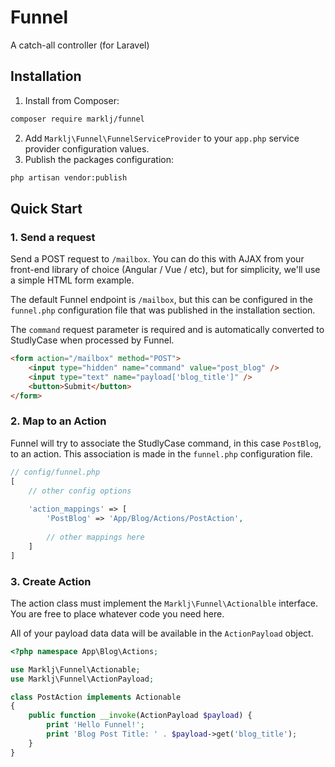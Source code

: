 # Funnel
A catch-all controller (for Laravel)

## Installation
1. Install from Composer:
```sh
composer require marklj/funnel
```
2. Add `Marklj\Funnel\FunnelServiceProvider` to your `app.php` service provider configuration values.
3. Publish the packages configuration:
```sh
php artisan vendor:publish
```
## Quick Start
### 1. Send a request
Send a POST request to `/mailbox`. You can do this with AJAX from your front-end library of choice (Angular / Vue / etc), but for simplicity, we'll use a simple HTML form example.

The default Funnel endpoint is `/mailbox`, but this can be configured in the `funnel.php` configuration file that was published in the installation section.

The `command` request parameter is required and is automatically converted to StudlyCase when processed by Funnel.

```html
<form action="/mailbox" method="POST">
    <input type="hidden" name="command" value="post_blog" />
    <input type="text" name="payload['blog_title']" />
    <button>Submit</button>
</form> 
```

### 2. Map to an Action
Funnel will try to associate the StudlyCase command, in this case `PostBlog`, to an action. This association is made in the `funnel.php` configuration file.

```php
// config/funnel.php
[
    // other config options
    
    'action_mappings' => [
        'PostBlog' => 'App/Blog/Actions/PostAction',
        
        // other mappings here
    ]
]
```

### 3. Create Action
The action class must implement the `Marklj\Funnel\Actionalble` interface. You are free to place whatever code you need here.

All of your payload data data will be available in the `ActionPayload` object. 
```php
<?php namespace App\Blog\Actions;

use Marklj\Funnel\Actionable;
use Marklj\Funnel\ActionPayload;

class PostAction implements Actionable 
{
    public function __invoke(ActionPayload $payload) {
        print 'Hello Funnel!';
        print 'Blog Post Title: ' . $payload->get('blog_title');
    }
}
```